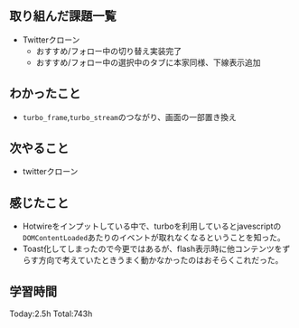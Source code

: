## 取り組んだ課題一覧
- Twitterクローン
  - おすすめ/フォロー中の切り替え実装完了
  - おすすめ/フォロー中の選択中のタブに本家同様、下線表示追加

## わかったこと
- `turbo_frame`,`turbo_stream`のつながり、画面の一部置き換え

## 次やること
- twitterクローン　

## 感じたこと
- Hotwireをインプットしている中で、turboを利用しているとjavescriptの`DOMContentLoaded`あたりのイベントが取れなくなるということを知った。
- Toast化してしまったので今更ではあるが、flash表示時に他コンテンツをずらす方向で考えていたときうまく動かなかったのはおそらくこれだった。
  
## 学習時間
Today:2.5h
Total:743h